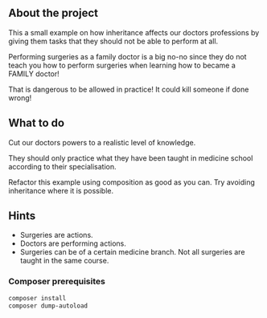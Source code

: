 <!-- GETTING STARTED -->
## About the project
This a small example on how inheritance affects our doctors professions by giving them
tasks that they should not be able to perform at all. 

Performing surgeries as a family doctor is a big no-no since they do not teach you how to perform surgeries when learning how to became
a FAMILY doctor!

That is dangerous to be allowed in practice!
It could kill someone if done wrong!

<!-- About the task -->
## What to do
Cut our doctors powers to a realistic level of knowledge. 

They should only practice what
they have been taught in medicine school according to their specialisation.

Refactor this example using composition as good as you can.
Try avoiding inheritance where it is possible.

## Hints
- Surgeries are actions. 
- Doctors are performing actions.
- Surgeries can be of a certain medicine branch. Not all surgeries are taught in the same course.


### Composer prerequisites
  ```sh
  composer install 
  composer dump-autoload
  ```